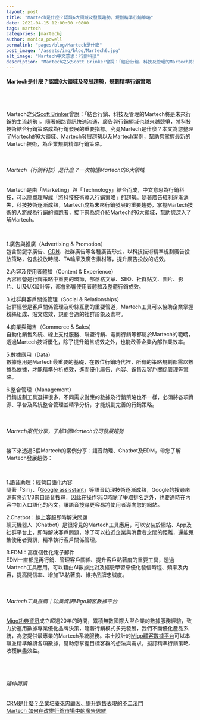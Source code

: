 ```yaml
---
layout: post
title: "Martech是什麼？認識6大領域及發展趨勢，規劃精準行銷策略"
date: 2021-04-15 12:00:00 +0800
tags: martech
categories: [martech]
author: monica_powell
permalink: "pages/blog/Martech是什麼"
post_image: "/assets/img/blog/Martech6.jpg"
alt_image: "Martech中文意思：行銷科技"
description: "Martech之父Scott Brinker曾說：「結合行銷、科技及管理的Martech將是..."
---
```


<div class="post-content">
  <h4>Martech是什麼？認識6大領域及發展趨勢，規劃精準行銷策略</h4>
  <br><br>
  <p>
    Martech之父<a href="https://en.wikipedia.org/wiki/Scott_Brinker" target="_blank">Scott Brinker</a>曾說：「結合行銷、科技及管理的Martech將是未來行銷的主流趨勢」。隨著網路資訊快速流通，廣告與行銷領域也越來越競爭，將科技技術結合行銷策略成為行銷發展的重要指標。究竟Martech是什麼？本文為您整理了Martech的6大領域、Martech發展趨勢以及Martech案例，幫助您掌握最新的Martech技術，為企業規劃精準行銷策略。 
  </p>
  <br>
  <h6> Martech（行銷科技）是什麼？一次搞懂Martech的6大領域 </h6>
  <p>
    Martech是由「Marketing」與「Technology」結合而成，中文意思為行銷科技，可以簡單理解成「將科技技術導入行銷策略」的趨勢。隨著廣告紅利逐漸消失，科技技術逐漸成熟，Martech成為未來行銷發展的重要趨勢，掌握Martech技術的人將成為行銷的領跑者，接下來為您介紹Martech的6大領域，幫助您深入了解Martech。  
  </p><br>
  <p>
    1.廣告與推廣（Advertising & Promotion）<br>
    包含關鍵字廣告、<a href="https://support.google.com/google-ads/answer/2404190?hl=zh-Hant" target="_blank">GDN</a>、社群廣告等各種廣告形式，以科技技術精準規劃廣告投放策略，包含投放時間、TA輪廓及廣告素材等，提升廣告投放的成效。 
  </p>
  <p>
    2.內容及使用者體驗（Content & Experience）<br>
    內容經營是行銷策略中重要的環節，部落格文章、SEO、社群貼文、圖片、影片、UI及UX設計等，都會影響使用者體驗及整體行銷成效。 
  </p>
  <p>
    3.社群與客戶關係管理（Social & Relationships）<br>
    社群經營是客戶關係管理及粉絲互動的重要管道，Martech工具可以協助企業掌握粉絲組成、貼文成效，規劃合適的社群形象及素材。
  </p>
  <p>
    4.商業與銷售（Commerce & Sales）<br>
    自動化銷售系統、線上支付服務、聯盟行銷、電商行銷等都屬於Martech的範疇，透過Martech技術優化，除了提升銷售成效之外，也能改善企業內部作業效率。
  </p>
  <p>
    5.數據應用（Data）<br>
    數據應用是Martech最重要的基礎，在數位行銷時代裡，所有的策略規劃都需以數據為依據，才能精準分析成效，進而優化廣告、內容、銷售及客戶關係管理等策略。 
  </p>
  <p>
    6.整合管理（Management）<br>
    行銷規劃工具選擇很多，不同需求對應的數據及行銷策略也不一樣，必須將各項資源、平台及系統整合管理並精準分析，才能規劃完善的行銷策略。 
  </p>​
  <h6>
    Martech案例分享，了解3個Martech公司發展趨勢
  </h6>
  <p>
    接下來透過3個Martech的案例分享：語音助理、Chatbot及EDM，帶您了解Martech發展趨勢：  
  </p>
  <br>
  <p>
    1.語音助理：經營口語化內容<br>
    隨著「Siri」、「<a href="https://zh.wikipedia.org/zh-tw/Google%E5%8A%A9%E7%90%86" target="blank">Google assisstant</a>」等語音助理技術逐漸成熟，Google的搜尋來源有將近1/3來自語音搜尋，因此在操作SEO時除了爭取排名之外，也要適時在內容中加入口語化的內文，讓語音搜尋更容易將使用者導向您的網站。  
  </p>
  <p>
    2.Chatbot：線上客服即時解決問題 <br>
    聊天機器人（Chatbot）是很常見的Martech工具應用，可以安裝於網站、App及社群平台上，即時解決客戶問題，除了可以拉近企業與消費者之間的距離，還能蒐集使用者資訊，精準執行客戶關係管理。  
  </p>
  <p>
    3.EDM：高度個性化電子郵件 <br>
    EDM一直都是再行銷、管理客戶關係、提升客戶黏著度的重要工具，透過Martech工具應用，可以藉由AI數據比對及經驗學習來優化發信時程、頻率及內容，提高開信率、增加TA黏著度、維持品牌忠誠度。
  </p>
  <br>
  <h6>
    Martech工具推薦｜功典資訊Migo顧客數據平台 
  </h6>
  <p>
    <a href="{{site.baseurl}}/" target="_blank">Migo功典資訊</a>成立超過20年的時間，累積無數國際大型企業的數據服務經驗，致力於運用數據專業優化品牌決策，隨著行銷模式多元發展，我們不斷優化產品系統，為您提供最專業的Martech系統服務。本土設計的<a href="{{site.baseurl}}/pages/services-details" target="_blank">Migo顧客數據平台</a>可以串聯並精準解讀各項數據，幫助您掌握目標客群的想法與需求，擬訂精準行銷策略、收穫無盡效益。
  </p><br><br>
  <h6 class="extend">
    延伸閱讀
  </h6>
  <p>
    <a href="{{site.baseurl}}/pages/blog/CRM是什麼" target="_blank">CRM是什麼？企業培養死忠顧客、提升銷售表現的不二法門</a>
    <br>
    <a href="{{site.baseurl}}/pages/blog/改變行銷思維" target="_blank">Martech 如何在改變行銷市場中的廣告思維 </a>
  </p>
</div>
